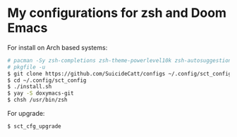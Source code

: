 # My configurations for zsh and Doom Emacs

For install on Arch based systems:
```sh
# pacman -Sy zsh-completions zsh-theme-powerlevel10k zsh-autosuggestions zsh-syntax-highlighting pkgfile git zsh emacs
# pkgfile -u
$ git clone https://github.com/SuicideCatt/configs ~/.config/sct_config
$ cd ~/.config/sct_config
$ ./install.sh
$ yay -S doxymacs-git
$ chsh /usr/bin/zsh
```
For upgrade:
```sh
$ sct_cfg_upgrade
```
